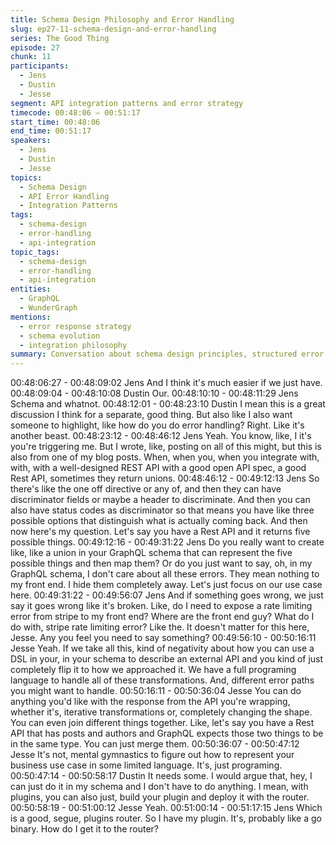 ```yaml
---
title: Schema Design Philosophy and Error Handling
slug: ep27-11-schema-design-and-error-handling
series: The Good Thing
episode: 27
chunk: 11
participants:
  - Jens
  - Dustin
  - Jesse
segment: API integration patterns and error strategy
timecode: 00:48:06 – 00:51:17
start_time: 00:48:06
end_time: 00:51:17
speakers:
  - Jens
  - Dustin
  - Jesse
topics:
  - Schema Design
  - API Error Handling
  - Integration Patterns
tags:
  - schema-design
  - error-handling
  - api-integration
topic_tags:
  - schema-design
  - error-handling
  - api-integration
entities:
  - GraphQL
  - WunderGraph
mentions:
  - error response strategy
  - schema evolution
  - integration philosophy
summary: Conversation about schema design principles, structured error handling, and integration patterns that improve developer experience and system reliability.
---
```

00:48:06:27 - 00:48:09:02
Jens
And I think it's much easier if we just have.
00:48:09:04 - 00:48:10:08
Dustin
Our.
00:48:10:10 - 00:48:11:29
Jens
Schema and whatnot.
00:48:12:01 - 00:48:23:10
Dustin
I mean this is a great discussion I think for a separate, good thing. But also like I also want
someone to highlight, like how do you do error handling? Right. Like it's another beast.
00:48:23:12 - 00:48:46:12
Jens
Yeah. You know, like, I it's you're triggering me. But I wrote, like, posting on all of this might, but
this is also from one of my blog posts. When, when you, when you integrate with, with, with a
well-designed REST API with a good open API spec, a good Rest API, sometimes they return
unions.
00:48:46:12 - 00:49:12:13
Jens
So there's like the one off directive or any of, and then they can have discriminator fields or
maybe a header to discriminate. And then you can also have status codes as discriminator so
that means you have like three possible options that distinguish what is actually coming back.
And then now here's my question. Let's say you have a Rest API and it returns five possible
things.
00:49:12:16 - 00:49:31:22
Jens
Do you really want to create like, like a union in your GraphQL schema that can represent the
five possible things and then map them? Or do you just want to say, oh, in my GraphQL
schema, I don't care about all these errors. They mean nothing to my front end. I hide them
completely away. Let's just focus on our use case here.
00:49:31:22 - 00:49:56:07
Jens
And if something goes wrong, we just say it goes wrong like it's broken. Like, do I need to
expose a rate limiting error from stripe to my front end? Where are the front end guy? What do I
do with, stripe rate limiting error? Like the. It doesn't matter for this here, Jesse. Any you feel
you need to say something?
00:49:56:10 - 00:50:16:11
Jesse
Yeah. If we take all this, kind of negativity about how you can use a DSL in your, in your schema
to describe an external API and you kind of just completely flip it to how we approached it. We
have a full programing language to handle all of these transformations. And, different error paths
you might want to handle.
00:50:16:11 - 00:50:36:04
Jesse
You can do anything you'd like with the response from the API you're wrapping, whether it's,
iterative transformations or, completely changing the shape. You can even join different things
together. Like, let's say you have a Rest API that has posts and authors and GraphQL expects
those two things to be in the same type. You can just merge them.
00:50:36:07 - 00:50:47:12
Jesse
It's not, mental gymnastics to figure out how to represent your business use case in some
limited language. It's, just programing.
00:50:47:14 - 00:50:58:17
Dustin
It needs some. I would argue that, hey, I can just do it in my schema and I don't have to do
anything. I mean, with plugins, you can also just, build your plugin and deploy it with the router.
00:50:58:19 - 00:51:00:12
Jesse
Yeah.
00:51:00:14 - 00:51:17:15
Jens
Which is a good, segue, plugins router. So I have my plugin. It's, probably like a go binary. How
do I get it to the router?
